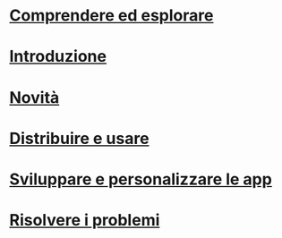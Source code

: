 # [Comprendere ed esplorare](/intune/understand-explore/introduction-to-microsoft-intune)
# [Introduzione](/intune/get-started/what-to-know-before-you-start-microsoft-intune)
<!--- ## [Migrate to Intune](migrating-to-intune.md)
### [Set up Intune](migrating-to-intune-step-one.md)
### [Configure Intune](migrating-to-intune-step-two.md)
### [Pilot Intune](migrating-to-intune-step-three.md)
### [Migrate to Intune](migrating-to-intune-step-four.md)--->
<!--- ## [Plan for app deployment](Plan-for-app-deployment-in-microsoft-intune.md)
## [Help secure on-premises resources](help-secure-on-premises-resources.md)
## [Help secure Office 365](help-secure-office-365.md)
## [Manage corporate-owned mobile devices](manage-corporate-owned-mobile-devices.md)
## [Manage shared retail tablet devices](manage-shared-retail-tablet-devices.md)
## [Support bring your own device](support-byod.md)
## [Help secure access from hotel kiosks](help-secure-access-from-hotel-kiosks.md)
## [Best practices for using Microsoft Intune](best-practices-for-using-intune.md)--->
<!--- ## [What to tell your end users](what-to-tell-your-end-users-about-using-microsoft-intune.md)--->
# [Novità](/intune/whats-new/whats-new-in-microsoft-intune)
# [Distribuire e usare](/intune/deploy-use/overview-of-device-and-app-lifecycles-in-microsoft-intune)
# [Sviluppare e personalizzare le app](/intune/develop/intune-app-sdk)
# [Risolvere i problemi](/intune/troubleshoot/general-troubleshooting-tips-for-microsoft-intune)


<!--HONumber=Sep16_HO5-->


